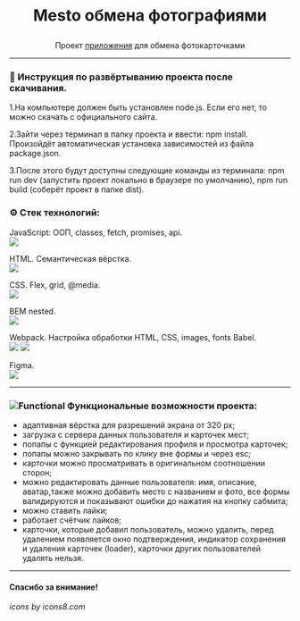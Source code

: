 # <p align="center">Mesto обмена фотографиями</p>

<p align="center">Проект <a href="https://malykhs1.github.io/mesto/">приложения</a> для обмена фотокарточками</p>

---

### 🧭 Инструкция по развёртыванию проекта после скачивания.

1.На компьютере должен быть установлен node.js. Если его нет, то можно скачать с официального сайта.

2.Зайти через терминал в папку проекта и ввести: npm install. Произойдёт автоматическая установка зависимостей из файла package.json. 

3.После этого будут доступны следующие команды из терминала: npm run dev (запустить проект локально в браузере по умолчанию), npm run build (соберёт проект в папке dist).
 ### ⚙️  Стек технологий:
JavaScript: ООП, classes, fetch, promises, api.  
<img src="https://img.icons8.com/color/38/000000/javascript--v1.png"/>

HTML. Семантическая вёрстка.  
 <img src="https://img.icons8.com/color/36/000000/html-5--v1.png"/>  
 
 CSS. Flex, grid, @media.  
 <img src="https://img.icons8.com/color/36/000000/css3.png"/>  

 BEM nested.  
 <img src="https://img.icons8.com/office/30/000000/plugin.png"/>
 
 Webpack. Настройка обработки HTML, CSS, images, fonts Babel.  
<img src="https://img.icons8.com/color/48/000000/webpack.png"/> <img src="https://img.icons8.com/dusk/38/000000/babel.png"/>

Figma.  
 <img src="https://img.icons8.com/color/32/000000/figma--v1.png"/>

---

### ![Functional](https://img.icons8.com/ios-glyphs/25/000000/mechanistic-analysis.png) Функциональные возможности проекта:

- адаптивная вёрстка для разрешений экрана от 320 px;
- загрузка с сервера данных пользователя и карточек мест;
- попапы с функцией редактирования профиля и просмотра карточек;
- попапы можно закрывать по клику вне формы и через esc;
- карточки можно просматривать в оригинальном соотношении сторон;
- можно редактировать данные пользователя: имя, описание, аватар,также можно добавить место с названием и фото,
все формы валидируются и показывают ошибки до нажатия на кнопку сабмита;
- можно ставить лайки;
- работает счётчик лайков;
- карточки, которые добавил пользователь, можно удалить,
перед удалением появляется окно подтверждения,
индикатор сохранения и удаления карточек (loader),
карточки других пользователей удалять нельзя.

---

#### Спасибо за внимание!  
_icons by icons8.com_
